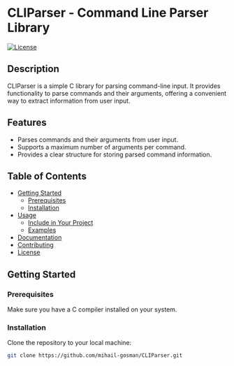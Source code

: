# CLIParser - Command Line Parser Library

[![License](https://img.shields.io/badge/license-MIT-blue.svg)](LICENSE)

## Description

CLIParser is a simple C library for parsing command-line input. It provides functionality to parse commands and their arguments, offering a convenient way to extract information from user input.

## Features

- Parses commands and their arguments from user input.
- Supports a maximum number of arguments per command.
- Provides a clear structure for storing parsed command information.

## Table of Contents

- [Getting Started](#getting-started)
  - [Prerequisites](#prerequisites)
  - [Installation](#installation)
- [Usage](#usage)
  - [Include in Your Project](#include-in-your-project)
  - [Examples](#examples)
- [Documentation](#documentation)
- [Contributing](#contributing)
- [License](#license)

## Getting Started

### Prerequisites

Make sure you have a C compiler installed on your system.

### Installation

Clone the repository to your local machine:

```bash
git clone https://github.com/mihail-gosman/CLIParser.git
